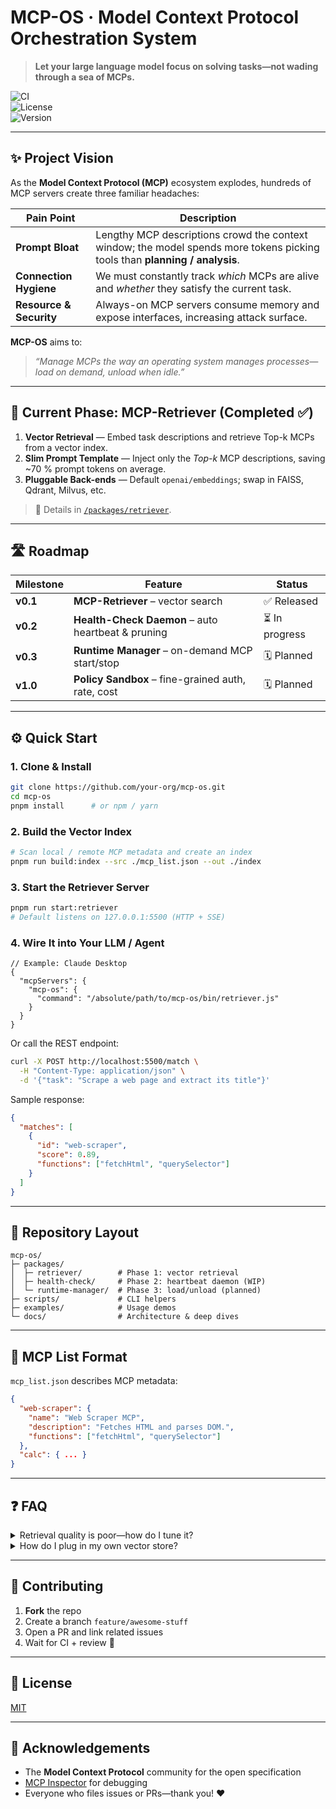 # MCP-OS · Model Context Protocol Orchestration System  
> **Let your large language model focus on solving tasks—not wading through a sea of MCPs.**

![CI](https://img.shields.io/github/actions/workflow/status/your-org/mcp-os/ci.yml?label=CI)  
![License](https://img.shields.io/github/license/your-org/mcp-os)  
![Version](https://img.shields.io/github/v/release/your-org/mcp-os)

---

## ✨ Project Vision
As the **Model Context Protocol (MCP)** ecosystem explodes, hundreds of MCP servers create three familiar headaches:

| Pain Point | Description |
| ---------- | ----------- |
| **Prompt Bloat** | Lengthy MCP descriptions crowd the context window; the model spends more tokens picking tools than **planning / analysis**. |
| **Connection Hygiene** | We must constantly track *which* MCPs are alive and *whether* they satisfy the current task. |
| **Resource & Security** | Always-on MCP servers consume memory and expose interfaces, increasing attack surface. |

**MCP-OS** aims to:  
> *“Manage MCPs the way an operating system manages processes—load on demand, unload when idle.”*

---

## 🌟 Current Phase: MCP-Retriever (Completed ✅)
1. **Vector Retrieval** — Embed task descriptions and retrieve Top-k MCPs from a vector index.  
2. **Slim Prompt Template** — Inject only the *Top-k* MCP descriptions, saving ~70 % prompt tokens on average.  
3. **Pluggable Back-ends** — Default `openai/embeddings`; swap in FAISS, Qdrant, Milvus, etc.

> 📖 Details in [`/packages/retriever`](./packages/retriever).

---

## 🛣️ Roadmap

| Milestone | Feature | Status |
| --------- | ------- | ------ |
| **v0.1**  | **MCP-Retriever** – vector search | ✅ Released |
| **v0.2**  | **Health-Check Daemon** – auto heartbeat & pruning | ⏳ In progress |
| **v0.3**  | **Runtime Manager** – on-demand MCP start/stop | 🗓 Planned |
| **v1.0**  | **Policy Sandbox** – fine-grained auth, rate, cost | 🗓 Planned |

---

## ⚙️ Quick Start

### 1. Clone & Install

```bash
git clone https://github.com/your-org/mcp-os.git
cd mcp-os
pnpm install      # or npm / yarn
```

### 2. Build the Vector Index

```bash
# Scan local / remote MCP metadata and create an index
pnpm run build:index --src ./mcp_list.json --out ./index
```

### 3. Start the Retriever Server

```bash
pnpm run start:retriever
# Default listens on 127.0.0.1:5500 (HTTP + SSE)
```

### 4. Wire It into Your LLM / Agent

```jsonc
// Example: Claude Desktop
{
  "mcpServers": {
    "mcp-os": {
      "command": "/absolute/path/to/mcp-os/bin/retriever.js"
    }
  }
}
```

Or call the REST endpoint:

```bash
curl -X POST http://localhost:5500/match \
  -H "Content-Type: application/json" \
  -d '{"task": "Scrape a web page and extract its title"}'
```

Sample response:

```json
{
  "matches": [
    {
      "id": "web-scraper",
      "score": 0.89,
      "functions": ["fetchHtml", "querySelector"]
    }
  ]
}
```

---

## 📂 Repository Layout
```
mcp-os/
├─ packages/
│  ├─ retriever/        # Phase 1: vector retrieval
│  ├─ health-check/     # Phase 2: heartbeat daemon (WIP)
│  └─ runtime-manager/  # Phase 3: load/unload (planned)
├─ scripts/             # CLI helpers
├─ examples/            # Usage demos
└─ docs/                # Architecture & deep dives
```

---

## 🧩 MCP List Format

`mcp_list.json` describes MCP metadata:

```json
{
  "web-scraper": {
    "name": "Web Scraper MCP",
    "description": "Fetches HTML and parses DOM.",
    "functions": ["fetchHtml", "querySelector"]
  },
  "calc": { ... }
}
```

---

## ❓ FAQ

<details>
<summary>Retrieval quality is poor—how do I tune it?</summary>

* Increase `topK` for higher recall.  
* Switch to a stronger embedding model.  
* Refine task-text normalization rules.
</details>

<details>
<summary>How do I plug in my own vector store?</summary>

Implement the `VectorStore` interface: `src/store/yourStore.ts`.
</details>

---

## 🤝 Contributing

1. **Fork** the repo  
2. Create a branch `feature/awesome-stuff`  
3. Open a PR and link related issues  
4. Wait for CI + review 🎉

---

## 📜 License
[MIT](./LICENSE)

---

## 🙏 Acknowledgements
- The **Model Context Protocol** community for the open specification  
- [MCP Inspector](https://github.com/modelcontextprotocol/inspector) for debugging  
- Everyone who files issues or PRs—thank you! ❤️